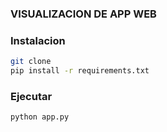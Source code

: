 ### VISUALIZACION DE APP WEB

### Instalacion

```bash
git clone
pip install -r requirements.txt

```

### Ejecutar

```bash
python app.py
```
